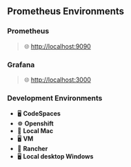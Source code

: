 
## Prometheus Environments

### Prometheus
> 🌐 [http://localhost:9090](http://localhost:9090)

### Grafana
> 🌐 [http://localhost:3000](http://localhost:3000)

### Development Environments
- 🖥️ **CodeSpaces**
- ☸️ **Openshift**
- 🍏 **Local Mac**
- 🖥️ **VM**
- 🚜 **Rancher**
- 🖥️ **Local desktop Windows**
